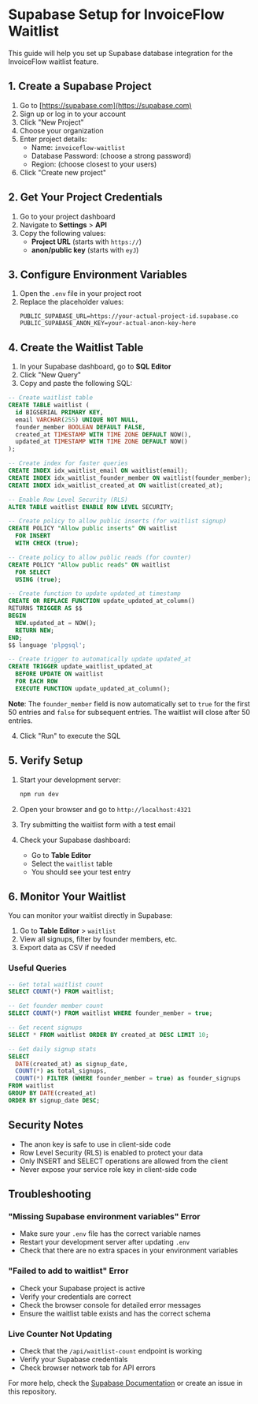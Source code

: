 # Supabase Setup for InvoiceFlow Waitlist

This guide will help you set up Supabase database integration for the InvoiceFlow waitlist feature.

## 1. Create a Supabase Project

1. Go to [https://supabase.com](https://supabase.com)
2. Sign up or log in to your account
3. Click "New Project"
4. Choose your organization
5. Enter project details:
   - Name: `invoiceflow-waitlist`
   - Database Password: (choose a strong password)
   - Region: (choose closest to your users)
6. Click "Create new project"

## 2. Get Your Project Credentials

1. Go to your project dashboard
2. Navigate to **Settings** > **API**
3. Copy the following values:
   - **Project URL** (starts with `https://`)
   - **anon/public key** (starts with `eyJ`)

## 3. Configure Environment Variables

1. Open the `.env` file in your project root
2. Replace the placeholder values:
   ```env
   PUBLIC_SUPABASE_URL=https://your-actual-project-id.supabase.co
   PUBLIC_SUPABASE_ANON_KEY=your-actual-anon-key-here
   ```

## 4. Create the Waitlist Table

1. In your Supabase dashboard, go to **SQL Editor**
2. Click "New Query"
3. Copy and paste the following SQL:

```sql
-- Create waitlist table
CREATE TABLE waitlist (
  id BIGSERIAL PRIMARY KEY,
  email VARCHAR(255) UNIQUE NOT NULL,
  founder_member BOOLEAN DEFAULT FALSE,
  created_at TIMESTAMP WITH TIME ZONE DEFAULT NOW(),
  updated_at TIMESTAMP WITH TIME ZONE DEFAULT NOW()
);

-- Create index for faster queries
CREATE INDEX idx_waitlist_email ON waitlist(email);
CREATE INDEX idx_waitlist_founder_member ON waitlist(founder_member);
CREATE INDEX idx_waitlist_created_at ON waitlist(created_at);

-- Enable Row Level Security (RLS)
ALTER TABLE waitlist ENABLE ROW LEVEL SECURITY;

-- Create policy to allow public inserts (for waitlist signup)
CREATE POLICY "Allow public inserts" ON waitlist
  FOR INSERT
  WITH CHECK (true);

-- Create policy to allow public reads (for counter)
CREATE POLICY "Allow public reads" ON waitlist
  FOR SELECT
  USING (true);

-- Create function to update updated_at timestamp
CREATE OR REPLACE FUNCTION update_updated_at_column()
RETURNS TRIGGER AS $$
BEGIN
  NEW.updated_at = NOW();
  RETURN NEW;
END;
$$ language 'plpgsql';

-- Create trigger to automatically update updated_at
CREATE TRIGGER update_waitlist_updated_at
  BEFORE UPDATE ON waitlist
  FOR EACH ROW
  EXECUTE FUNCTION update_updated_at_column();
```

**Note**: The `founder_member` field is now automatically set to `true` for the first 50 entries and `false` for subsequent entries. The waitlist will close after 50 entries.

4. Click "Run" to execute the SQL

## 5. Verify Setup

1. Start your development server:
   ```bash
   npm run dev
   ```

2. Open your browser and go to `http://localhost:4321`

3. Try submitting the waitlist form with a test email

4. Check your Supabase dashboard:
   - Go to **Table Editor**
   - Select the `waitlist` table
   - You should see your test entry

## 6. Monitor Your Waitlist

You can monitor your waitlist directly in Supabase:

1. Go to **Table Editor** > `waitlist`
2. View all signups, filter by founder members, etc.
3. Export data as CSV if needed

### Useful Queries

```sql
-- Get total waitlist count
SELECT COUNT(*) FROM waitlist;

-- Get founder member count
SELECT COUNT(*) FROM waitlist WHERE founder_member = true;

-- Get recent signups
SELECT * FROM waitlist ORDER BY created_at DESC LIMIT 10;

-- Get daily signup stats
SELECT 
  DATE(created_at) as signup_date,
  COUNT(*) as total_signups,
  COUNT(*) FILTER (WHERE founder_member = true) as founder_signups
FROM waitlist 
GROUP BY DATE(created_at) 
ORDER BY signup_date DESC;
```

## Security Notes

- The anon key is safe to use in client-side code
- Row Level Security (RLS) is enabled to protect your data
- Only INSERT and SELECT operations are allowed from the client
- Never expose your service role key in client-side code

## Troubleshooting

### "Missing Supabase environment variables" Error
- Make sure your `.env` file has the correct variable names
- Restart your development server after updating `.env`
- Check that there are no extra spaces in your environment variables

### "Failed to add to waitlist" Error
- Check your Supabase project is active
- Verify your credentials are correct
- Check the browser console for detailed error messages
- Ensure the waitlist table exists and has the correct schema

### Live Counter Not Updating
- Check that the `/api/waitlist-count` endpoint is working
- Verify your Supabase credentials
- Check browser network tab for API errors

For more help, check the [Supabase Documentation](https://supabase.com/docs) or create an issue in this repository.